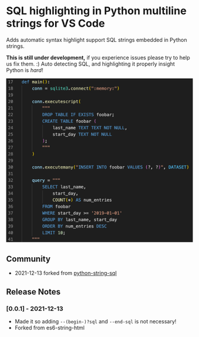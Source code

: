 # SQL highlighting in Python multiline strings for VS Code

Adds automatic syntax highlight support SQL strings embedded in Python strings.

**This is still under development,** if you experience issues please try to help us fix them. :)  Auto detecting SQL, and highlighting it properly insight Python is _hard_!

![Image showing syntax highlighting working for SQL embedded inside a Python string](docs/demo.png)

## Community
- 2021-12-13 forked from [python-string-sql](https://github.com/ptweir/python-string-sql)

## Release Notes

### [0.0.1] - 2021-12-13
- Made it so adding `--(begin-)?sql` and `--end-sql` is not necessary!
- Forked from es6-string-html

